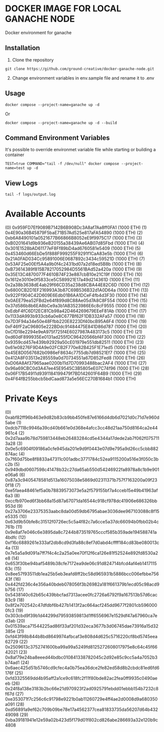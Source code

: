 # DOCKER IMAGE FOR LOCAL GANACHE NODE

Docker environment for ganache

## Installation

1) Clone the repository
```
git clone https://github.com/ground-creative/docker-ganache-node.git
```

2) Change environment variables in env.sample file and rename it to .env

## Usage

```
docker compose --project-name=ganache up -d
```
Or
```
docker compose --project-name=ganache up -d --build
```

## Command Environment Variables

It's possible to override environmet variable file while starting or building a container
```
TEST=true COMMAND="tail -f /dev/null" docker compose --project-name=test up -d
```

## View Logs
```
tail -f logs/output.log
```

Available Accounts
==================
(0) 0x959FD7Ef9089B7142B6B908Dc3A8af7Aa8ff0FA1 (1000 ETH)
(1) 0x4E90a36B45879F5baE71B57Ad525e817aFA54890 (1000 ETH)
(2) 0xb6A8490101a0521677B66866B8052eE9f9975C17 (1000 ETH)
(3) 0xB0201641d9b936eB20155a38439Ae6AB07d85Fbd (1000 ETH)
(4) 0x301E1528bAD61177eF8Ff89bD4ad6760581e5409 (1000 ETH)
(5) 0x453460d66EbDe5f888F999255F9291f1CaA83e5b (1000 ETH)
(6) 0x21A0FAD034Cc95891006E0687892c3434c59521D (1000 ETH)
(7) 0x53AF25e00Ef5A4a9b0f4c2431bd07a2d18ed5B8b (1000 ETH)
(8) 0xB73614389f815B78217052984D5561BAd52a420a (1000 ETH)
(9) 0x35E13C4870077F4610B74F23e887cbB10e21C19f (1000 ETH)
(10) 0x1612e3010e0f5833ce5C589921E17a49d214361D (1000 ETH)
(11) 0x2a38b3638dE4ab29f66CD35a238d8CBA44E82C6D (1000 ETH)
(12) 0x6800CB2D1EF216993A3b87C69B536B32d1A0D64a (1000 ETH)
(13) 0x922Ff904C42D609E6Edb01B6AA1DCeF4fb4d3F30 (1000 ETH)
(14) 0x0AEE79ea52FBd2e64f899d8C88Ae05d7A8C8F554 (1000 ETH)
(15) 0x37d586b8b6EA8bCe9a3b1AB3523986E6c8cF9555 (1000 ETH)
(16) 0xEdbF4fC6D12EC81Cb98a42D464269679EEeF81Ab (1000 ETH)
(17) 0x1133dA993b933cb6a0e8C677Bf62F1DB332AFa57 (1000 ETH)
(18) 0x7D3F94a34e50e48Ffbb220E8223Df40bcB95A6F4 (1000 ETH)
(19) 0xF46fF2aC96805e222BDdc91484475E841D86d787 (1000 ETH)
(20) 0xCfD18e2294e9eA975f725f4E6027987A483173c5 (1000 ETH)
(21) 0xd60dF899935Ee0131ad255fDC96420566bf4F300 (1000 ETH)
(22) 0x9359cd457e439b92929a50cE01979e551db82511 (1000 ETH)
(23) 0x61e08276F9D4A9e02FCB2F770e82B425F1E71ed5 (1000 ETH)
(24) 0x45E8D0567682b0986eF8634c7755db7d98521Ef7 (1000 ETH)
(25) 0x412A8F03513e285559a0d70734551a67D852Fed8 (1000 ETH)
(26) 0xD06A8Af37965aae0200b11d7D70993488bac2AF4 (1000 ETH)
(27) 0x96a69CBC0d3A47ee45E9545C3B5805eE07C74f96 (1000 ETH)
(28) 0x06F17B54911d9391184199479f7BD142601F64B9 (1000 ETH)
(29) 0x4F64fB255bbcb5bdCaad873a5e56EC270B1684b1 (1000 ETH)

Private Keys
==================
(0) 0xabf82ff96b463e9d82b83cb9bb450fe87e6166d4db6d7021d0c71d7e960d5abe
(1) 0xdcb7118c9946a39cd40b661e0d368e4afcc3cc48d21aa750d8164ca2e44961c4
(2) 0x2d7aaa9b78d759813448eb26483284cd5e4344a17dede2ab7f062f0757113a28
(3) 0x0e5c6904f09186a0cfe945da201e9d9f0443e07d9e795a9d26cc5cbb882874ac
(4) 0x7f60d75be8f8833a47311c001adbc3771784c52ea9115200a516e3f050c3bc2b
(5) 0x949dbd0607598c41478b32c27da65ab550d54246922fa8978a8c1b9e901e06a6
(6) 0x87a3c9405478581d513a16075038e5869d02311371b757f7163200a09f230f18
(7) 0xe5faea48461ef5a0b78839573073e5a2f579155bf7a4cceb15e49b41963af6a3
(8) 0xccfb970ed6f3bb68a15d87a67071da16544c918cf978dc41906e686326bb953d
(9) 0x27a3706e23375353aabc8da00d59db6795abae3036dee967103088c8f15e5335
(10) 0x63d9b50bfe8c31512f0726ec5c5a4f82c7a6cce5a37dc66094b0fbb02b4c761b
(11) 0x9e8af7e046c6e3895da8c7244b873519765cccf585b359ade194588741a4bdfc
(12) 0xf16c6889261e333af2db8cd9d3fa88c8ef7d0abd4cffff184cd83be080013c4a
(13) 0x7e5a5a9d091a7ff7f4c4c2a25a0ee70f12f6ca126e81f52524e892fd8530a2e8
(14) 0x653f30be94baf5489b38cfe7172ea9de06c91d824714bfcd4af4eb141711563c
(15) 0x8ee57f93511db1ea25b5eb3eafd8ff2bc58d965931b5886bcc006efbbe75643f
(16) 0x442fd236c4e356a40bdeb078056f3b26982a181f661379b1ecd05c98acd9b756
(17) 0x5438140c62b65c439bbcfad7313acee0fc2726a6792f9a167513b57d6cac83c9
(18) 0x8f2e702542c47dfdbf6b427b1413f2ac664acf245dd9677f2801cb5960000fc3
(19) 0x303cbd9f39b1d44299d79593859813d1ff6556967e1529df47a67960ca7ed3ab
(20) 0x01539aca71544225ad86f33af201d32eca3677b3d06745dae73916a15d32385e
(21) 0xfd43f98b844b8bd8649974afbcaf3e808d4d625c5716220cf8bd5745eea62729
(22) 0x2509613c3752741600ba99a99a5249fd8125272608017975e8c64c45f6642021
(23) 0x8af79e24ba8eeed44bdbc010841338782045c2d92e85c9cc5a4a7052b3b74ad1
(24) 0x6aec425d51b5746cd9cfec4a0b75ea36dce2fe82ed58d8b2cbdc81ed6fd6176f
(25) 0xfd3325569dd4b95aff2a1ce9c618fc2f11f80bde82ac2fea0ff9935c0490aeeb
(26) 0x24f8a138e3183b2bc66e21d970923f2ad0925791ebdd01ebbb154b7232c8f67d
(27) 0xe353071f7c256c6c91798e9221b0ab11260729e4ff4ae2d0008d9a680350a091
(28) 0xd56891a9ef62c709b09be78e17a4562377cea81833735da56207d64b43249098
(29) 0xba39181941e12e59a02b423d5f179d01f802cd826abe286693a32e120b9c4808